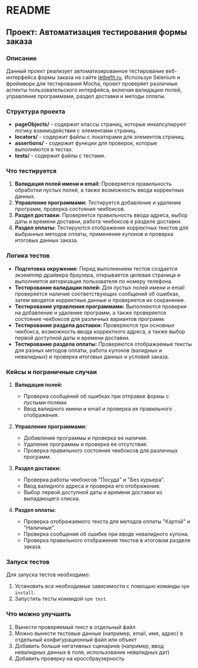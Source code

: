 
# README

## Проект: Автоматизация тестирования формы заказа

### Описание
Данный проект реализует автоматизированное тестирование веб-интерфейса формы заказа на сайте [letbefit.ru](https://letbefit.ru/). Используя Selenium и фреймворк для тестирования Mocha, проект проверяет различные аспекты пользовательского интерфейса, включая валидацию полей, управление программами, раздел доставки и методы оплаты.

### Структура проекта
- **pageObjects/** - содержит классы страниц, которые инкапсулируют логику взаимодействия с элементами страниц.
- **locators/** - содержит файлы с локаторами для элементов страниц.
- **assertions/** - содержит функции для проверок, которые выполняются в тестах.
- **tests/** - содержит файлы с тестами.

### Что тестируется

1. **Валидация полей имени и email:** Проверяется правильность обработки пустых полей, а также возможность ввода корректных данных.
2. **Управление программами:** Тестируется добавление и удаление программ, проверка состояния чекбоксов.
3. **Раздел доставки:** Проверяется правильность ввода адреса, выбор даты и времени доставки, работа чекбоксов в разделе доставки.
4. **Раздел оплаты:** Тестируются отображение корректных текстов для выбранных методов оплаты, применение купонов и проверка итоговых данных заказа.

### Логика тестов

- **Подготовка окружения:** Перед выполнением тестов создается экземпляр драйвера браузера, открывается целевая страница и выполняется авторизация пользователя по номеру телефона.
- **Тестирование валидации полей:** Для пустых полей имени и email проверяется наличие соответствующих сообщений об ошибках, затем вводятся корректные данные и проверяется их сохранение.
- **Тестирование управления программами:** Выполняются проверки на добавление и удаление программ, а также проверяется состояние чекбоксов для различных вариантов программ.
- **Тестирование раздела доставки:** Проверяются три основных чекбокса, возможность ввода корректного адреса, а также выбор первой доступной даты и времени доставки.
- **Тестирование раздела оплаты:** Проверяются отображаемые тексты для разных методов оплаты, работа купонов (валидных и невалидных) и проверка итоговых данных и условий заказа.

### Кейсы и пограничные случаи

1. **Валидация полей:**
   - Проверка сообщений об ошибках при отправке формы с пустыми полями.
   - Ввод валидного имени и email и проверка их правильного отображения.

2. **Управление программами:**
   - Добавление программы и проверка ее наличия.
   - Удаление программы и проверка ее отсутствия.
   - Проверка правильного состояния чекбоксов для различных программ.

3. **Раздел доставки:**
   - Проверка работы чекбоксов "Посуда" и "Без курьера".
   - Ввод валидного адреса и проверка его отображения.
   - Выбор первой доступной даты и времени доставки из выпадающего списка.

4. **Раздел оплаты:**
   - Проверка отображаемого текста для методов оплаты "Картой" и "Наличные".
   - Проверка сообщения об ошибке при вводе невалидного купона.
   - Проверка правильного отображения текстов в итоговом разделе заказа.

### Запуск тестов
Для запуска тестов необходимо:
1. Установить все необходимые зависимости с помощью команды `npm install`.
2. Запустить тесты командой `npm test`.

### Что можно улучшить
1. Вынести проверяемый текст в отдельный файл
2. Можно вынести тестовые данные (например, email, имя, адрес) в отдельный конфигурационный файл или объект
3. Добавить больше негативных сценариев (например, ввод невалидных данных в поля, использование невалидных дат)
4. Добавить проверку на кроссбраузерность

